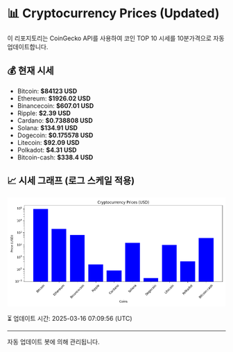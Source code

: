 
# 📊 Cryptocurrency Prices (Updated)

이 리포지토리는 CoinGecko API를 사용하여 코인 TOP 10 시세를 10분가격으로 자동 업데이트합니다.

## 💰 현재 시세
- Bitcoin: **$84123 USD**
- Ethereum: **$1926.02 USD**
- Binancecoin: **$607.01 USD**
- Ripple: **$2.39 USD**
- Cardano: **$0.738808 USD**
- Solana: **$134.91 USD**
- Dogecoin: **$0.175578 USD**
- Litecoin: **$92.09 USD**
- Polkadot: **$4.31 USD**
- Bitcoin-cash: **$338.4 USD**

## 📈 시세 그래프 (로그 스케일 적용)
![Crypto Prices](crypto_prices.png)

⏳ 업데이트 시간: 2025-03-16 07:09:56 (UTC)

---
자동 업데이트 봇에 의해 관리됩니다.
